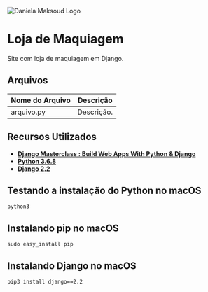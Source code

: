 ![Daniela Maksoud Logo](http://sempregatas.com.br/imagens/Logo.png)

# Loja de Maquiagem

Site com loja de maquiagem em Django.

## Arquivos

| Nome do Arquivo | Descrição |
| ------------- | ------------- |
| arquivo.py  | Descrição. |

## Recursos Utilizados

- **[Django Masterclass : Build Web Apps With Python & Django](https://www.udemy.com/course/django-course/)**
- **[Python 3.6.8](https://www.python.org/downloads/release/python-368/)**
- **[Django 2.2](https://www.djangoproject.com/)**

## Testando a instalação do Python no macOS

```
python3
```

## Instalando pip no macOS

```
sudo easy_install pip
```

## Instalando Django no macOS

```
pip3 install django==2.2
```
